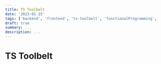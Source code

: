 ```yaml
---
title: TS Toolbelt
date: '2023-01-15'
tags: ['backend', 'frontend', 'ts-toolbelt', 'functionalProgramming', 'utilityFirst', 'typescript']
draft: true
summary: ...
description: ...
---
```


# TS Toolbelt